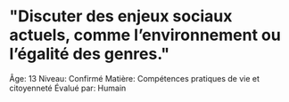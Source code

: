 # "Discuter des enjeux sociaux actuels, comme l’environnement ou l’égalité des genres."

Âge: 13
Niveau: Confirmé
Matière: Compétences pratiques de vie et citoyenneté
Évalué par: Humain